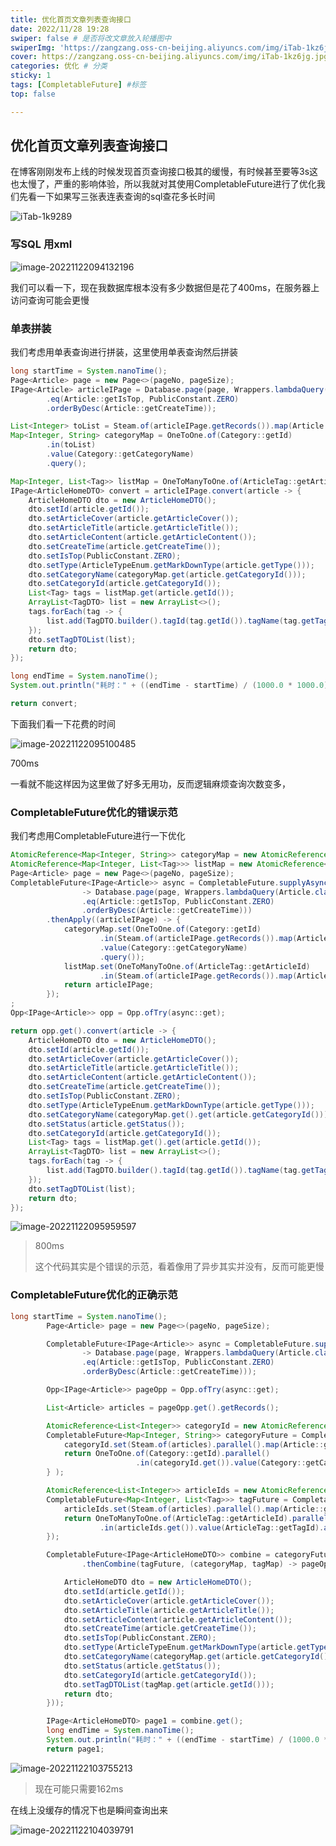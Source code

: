 ```yaml
---
title: 优化首页文章列表查询接口
date: 2022/11/28 19:28
swiper: false # 是否将改文章放入轮播图中
swiperImg: 'https://zangzang.oss-cn-beijing.aliyuncs.com/img/iTab-1kz6jg.jpg' # 该文章在轮播图中的图片，可以是本地目录下图片也可以是http://xxx图片
cover: https://zangzang.oss-cn-beijing.aliyuncs.com/img/iTab-1kz6jg.jpg # 该文章图片，可以是本地目录下图片也可以是http://xxx图片
categories: 优化 # 分类
sticky: 1
tags: [CompletableFuture] #标签
top: false

---
```

## 优化首页文章列表查询接口

在博客刚刚发布上线的时候发现首页查询接口极其的缓慢，有时候甚至要等3s这也太慢了，严重的影响体验，所以我就对其使用CompletableFuture进行了优化我们先看一下如果写三张表连表查询的sql查花多长时间



![iTab-1k9289](https://zangzang.oss-cn-beijing.aliyuncs.com/img/iTab-1k9289.jpg)

### 写SQL 用xml

![image-20221122094132196](https://zangzang.oss-cn-beijing.aliyuncs.com/img/image-20221122094132196.png)

我们可以看一下，现在我数据库根本没有多少数据但是花了400ms，在服务器上访问查询可能会更慢

### 单表拼装

我们考虑用单表查询进行拼装，这里使用单表查询然后拼装

```java
long startTime = System.nanoTime();
Page<Article> page = new Page<>(pageNo, pageSize);
IPage<Article> articleIPage = Database.page(page, Wrappers.lambdaQuery(Article.class)
        .eq(Article::getIsTop, PublicConstant.ZERO)
        .orderByDesc(Article::getCreateTime));

List<Integer> toList = Steam.of(articleIPage.getRecords()).map(Article::getCategoryId).toList();
Map<Integer, String> categoryMap = OneToOne.of(Category::getId)
        .in(toList)
        .value(Category::getCategoryName)
        .query();

Map<Integer, List<Tag>> listMap = OneToManyToOne.of(ArticleTag::getArticleId).in(toList).value(ArticleTag::getTagId).attachKey(Tag::getId).query();
IPage<ArticleHomeDTO> convert = articleIPage.convert(article -> {
    ArticleHomeDTO dto = new ArticleHomeDTO();
    dto.setId(article.getId());
    dto.setArticleCover(article.getArticleCover());
    dto.setArticleTitle(article.getArticleTitle());
    dto.setArticleContent(article.getArticleContent());
    dto.setCreateTime(article.getCreateTime());
    dto.setIsTop(PublicConstant.ZERO);
    dto.setType(ArticleTypeEnum.getMarkDownType(article.getType()));
    dto.setCategoryName(categoryMap.get(article.getCategoryId()));
    dto.setCategoryId(article.getCategoryId());
    List<Tag> tags = listMap.get(article.getId());
    ArrayList<TagDTO> list = new ArrayList<>();
    tags.forEach(tag -> {
        list.add(TagDTO.builder().tagId(tag.getId()).tagName(tag.getTagName()).build());
    });
    dto.setTagDTOList(list);
    return dto;
});

long endTime = System.nanoTime();
System.out.println("耗时：" + ((endTime - startTime) / (1000.0 * 1000.0)) + " ms");

return convert;
```

下面我们看一下花费的时间

![image-20221122095100485](https://zangzang.oss-cn-beijing.aliyuncs.com/img/image-20221122095100485.png)

700ms

一看就不能这样因为这里做了好多无用功，反而逻辑麻烦查询次数变多，

### CompletableFuture优化的错误示范

我们考虑用CompletableFuture进行一下优化

```java
AtomicReference<Map<Integer, String>> categoryMap = new AtomicReference<>();
AtomicReference<Map<Integer, List<Tag>>> listMap = new AtomicReference<>();
Page<Article> page = new Page<>(pageNo, pageSize);
CompletableFuture<IPage<Article>> async = CompletableFuture.supplyAsync(()
                -> Database.page(page, Wrappers.lambdaQuery(Article.class)
                .eq(Article::getIsTop, PublicConstant.ZERO)
                .orderByDesc(Article::getCreateTime)))
        .thenApply((articleIPage) -> {
            categoryMap.set(OneToOne.of(Category::getId)
                    .in(Steam.of(articleIPage.getRecords()).map(Article::getCategoryId).toList())
                    .value(Category::getCategoryName)
                    .query());
            listMap.set(OneToManyToOne.of(ArticleTag::getArticleId)
                    .in(Steam.of(articleIPage.getRecords()).map(Article::getId).toList()).value(ArticleTag::getTagId).attachKey(Tag::getId).query());
            return articleIPage;
        });
;
Opp<IPage<Article>> opp = Opp.ofTry(async::get);

return opp.get().convert(article -> {
    ArticleHomeDTO dto = new ArticleHomeDTO();
    dto.setId(article.getId());
    dto.setArticleCover(article.getArticleCover());
    dto.setArticleTitle(article.getArticleTitle());
    dto.setArticleContent(article.getArticleContent());
    dto.setCreateTime(article.getCreateTime());
    dto.setIsTop(PublicConstant.ZERO);
    dto.setType(ArticleTypeEnum.getMarkDownType(article.getType()));
    dto.setCategoryName(categoryMap.get().get(article.getCategoryId()));
    dto.setStatus(article.getStatus());
    dto.setCategoryId(article.getCategoryId());
    List<Tag> tags = listMap.get().get(article.getId());
    ArrayList<TagDTO> list = new ArrayList<>();
    tags.forEach(tag -> {
        list.add(TagDTO.builder().tagId(tag.getId()).tagName(tag.getTagName()).build());
    });
    dto.setTagDTOList(list);
    return dto;
});

```



![image-20221122095959597](https://zangzang.oss-cn-beijing.aliyuncs.com/img/image-20221122095959597.png)

>800ms
>
>这个代码其实是个错误的示范，看着像用了异步其实并没有，反而可能更慢

### CompletableFuture优化的正确示范

```java
long startTime = System.nanoTime();
        Page<Article> page = new Page<>(pageNo, pageSize);

        CompletableFuture<IPage<Article>> async = CompletableFuture.supplyAsync(()
                -> Database.page(page, Wrappers.lambdaQuery(Article.class)
                .eq(Article::getIsTop, PublicConstant.ZERO)
                .orderByDesc(Article::getCreateTime)));

        Opp<IPage<Article>> pageOpp = Opp.ofTry(async::get);

        List<Article> articles = pageOpp.get().getRecords();

        AtomicReference<List<Integer>> categoryId = new AtomicReference<>();
        CompletableFuture<Map<Integer, String>> categoryFuture = CompletableFuture.supplyAsync(() -> {
            categoryId.set(Steam.of(articles).parallel().map(Article::getCategoryId).toList()) ;
            return OneToOne.of(Category::getId).parallel()
                            .in(categoryId.get()).value(Category::getCategoryName).query();
        } );

        AtomicReference<List<Integer>> articleIds = new AtomicReference<>();
        CompletableFuture<Map<Integer, List<Tag>>> tagFuture = CompletableFuture.supplyAsync(() -> {
            articleIds.set(Steam.of(articles).parallel().map(Article::getId).toList());
            return OneToManyToOne.of(ArticleTag::getArticleId).parallel()
                    .in(articleIds.get()).value(ArticleTag::getTagId).attachKey(Tag::getId).query();
        });

        CompletableFuture<IPage<ArticleHomeDTO>> combine = categoryFuture
                .thenCombine(tagFuture, (categoryMap, tagMap) -> pageOpp.get().convert(article -> {

            ArticleHomeDTO dto = new ArticleHomeDTO();
            dto.setId(article.getId());
            dto.setArticleCover(article.getArticleCover());
            dto.setArticleTitle(article.getArticleTitle());
            dto.setArticleContent(article.getArticleContent());
            dto.setCreateTime(article.getCreateTime());
            dto.setIsTop(PublicConstant.ZERO);
            dto.setType(ArticleTypeEnum.getMarkDownType(article.getType()));
            dto.setCategoryName(categoryMap.get(article.getCategoryId()));
            dto.setStatus(article.getStatus());
            dto.setCategoryId(article.getCategoryId());
            dto.setTagDTOList(tagMap.get(article.getId()));
            return dto;
        }));

        IPage<ArticleHomeDTO> page1 = combine.get();
        long endTime = System.nanoTime();
        System.out.println("耗时：" + ((endTime - startTime) / (1000.0 * 1000.0)) + " ms");
        return page1;
```

![image-20221122103755213](https://zangzang.oss-cn-beijing.aliyuncs.com/img/image-20221122103755213.png)

>现在可能只需要162ms

在线上没缓存的情况下也是瞬间查询出来

![image-20221122104039791](https://zangzang.oss-cn-beijing.aliyuncs.com/img/image-20221122104039791.png)